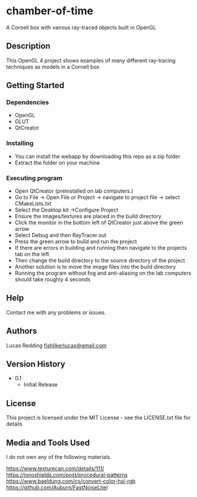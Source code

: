 # chamber-of-time
A Cornell box with vairous ray-traced objects built in OpenGL 

## Description

This OpenGL 4 project shows examples of many different ray-tracing techniques as models in a Cornell box

## Getting Started

### Dependencies

* OpenGL
* GLUT
* QtCreator

### Installing

* You can install the webapp by downloading this repo as a zip folder
* Extract the folder on your machine

### Executing program

* Open QtCreator (preinstalled on lab computers.)
* Go to File -> Open File or Project -> navigate to project file -> select CMakeLists.txt
* Select the Desktop kit ->Configure Project
* Ensure the images/textures are placed in the build directory
* Click the monitor in the bottom left of QtCreator just above the green arrow
* Select Debug and then RayTracer.out
* Press the green arrow to build and run the project
* If there are errors in building and running then navigate to the projects tab on the left
* Then change the build directory to the source directory of the project
* Another solution is to move the image files into the build directory
* Running the program without fog and anti-aliasing on the lab computers should take
roughly 4 seconds

## Help

Contact me with any problems or issues.

## Authors

Lucas Redding
[fishlikerlucas@gmail.com](fishlikerlucas@gmail.com)

## Version History

* 0.1
    * Initial Release

## License

This project is licensed under the MIT License - see the LICENSE.txt file for details

## Media and Tools Used
I do not own any of the following materials.

https://www.texturecan.com/details/111/
https://jonoshields.com/post/procedural-patterns
https://www.baeldung.com/cs/convert-color-hsl-rgb
https://github.com/Auburn/FastNoiseLite)
